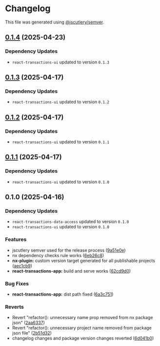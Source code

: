 # Changelog

This file was generated using [@jscutlery/semver](https://github.com/jscutlery/semver).

## [0.1.4](https://github.com/push-based/nx-multilanguage-repo/compare/react-transactions-app@0.1.3...react-transactions-app@0.1.4) (2025-04-23)

### Dependency Updates

* `react-transactions-ui` updated to version `0.1.3`
## [0.1.3](https://github.com/push-based/nx-multilanguage-repo/compare/react-transactions-app@0.1.2...react-transactions-app@0.1.3) (2025-04-17)

### Dependency Updates

* `react-transactions-ui` updated to version `0.1.2`
## [0.1.2](https://github.com/push-based/nx-multilanguage-repo/compare/react-transactions-app@0.1.1...react-transactions-app@0.1.2) (2025-04-17)

### Dependency Updates

* `react-transactions-ui` updated to version `0.1.1`
## [0.1.1](https://github.com/push-based/nx-multilanguage-repo/compare/react-transactions-app@0.1.0...react-transactions-app@0.1.1) (2025-04-17)

### Dependency Updates

* `react-transactions-ui` updated to version `0.1.0`
## 0.1.0 (2025-04-16)

### Dependency Updates

* `react-transactions-data-access` updated to version `0.1.0`
* `react-transactions-ui` updated to version `0.1.0`

### Features

* jscutlery semver used for the release process ([9a51e0e](https://github.com/push-based/nx-multilanguage-repo/commit/9a51e0ef6a9462e9950cc4fd378871e50c856445))
* nx dependency checks rule works ([6eb26c8](https://github.com/push-based/nx-multilanguage-repo/commit/6eb26c8e941d6a91bf5fadfa235b4f152b1e6800))
* **nx-plugin:** custom version target generated for all publishable projects ([aec1cb9](https://github.com/push-based/nx-multilanguage-repo/commit/aec1cb9ec34b30de9f6c6d7ae510228fdd3982b8))
* **react-transactions-app:** build and serve works ([62cd9d0](https://github.com/push-based/nx-multilanguage-repo/commit/62cd9d0d17b246aea5f134934e1fe67c3db9971a))


### Bug Fixes

* **react-transactions-app:** dist path fixed ([6a3c751](https://github.com/push-based/nx-multilanguage-repo/commit/6a3c75140d0e2333e120cb611e16117d36926c90))


### Reverts

* Revert "refactor(): unnecessary name prop removed from nx package json" ([2aa6337](https://github.com/push-based/nx-multilanguage-repo/commit/2aa633736a59558247ff33cbdfdf0f23d6f9af88))
* Revert "refactor(): unnecessary project name removed from package json file" ([2b51d32](https://github.com/push-based/nx-multilanguage-repo/commit/2b51d32f8c129abfba9dc7902f32bf5ab3c04481))
* changelog changes and package version changes reverted ([6d041b0](https://github.com/push-based/nx-multilanguage-repo/commit/6d041b082dcdc1becba13abc5e5a5a1fe1f18db7))
